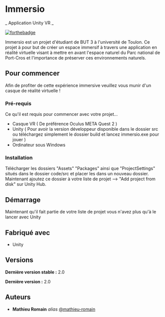 # Immersio
_ Application Unity VR _

[![forthebadge](http://forthebadge.com/images/badges/built-with-love.svg)](http://forthebadge.com)  

Immersio est un projet d'étudiant de BUT 3 à l'université de Toulon. Ce projet à pour but de créer un espace immersif à travers une application en réalité virtuelle visant à mettre en avant l'espace naturel du Parc national de Port-Cros et l'importance de préserver ces environnements naturels.

## Pour commencer

Afin de profiter de cette expérience immersive veuillez vous munir d'un casque de réalité virtuelle !

### Pré-requis

Ce qu'il est requis pour commencer avec votre projet...

- Casque VR ( De préférence Oculus META Quest 2 )
- Unity ( Pour avoir la version développeur disponible dans le dossier src ou téléchargez simplement le dossier build et lancez immersio.exe pour jouer )
- Ordinateur sous Windows

### Installation

Télécharger les dossiers "Assets" "Packages" ainsi que "ProjectSettings" situés dans le dossier code/src et placer les dans un nouveau dossier.
Maintenant ajoutez ce dossier à votre liste de projet --> "Add project from disk" sur Unity Hub.

## Démarrage

Maintenant qu'il fait partie de votre liste de projet vous n'avez plus qu'à le lancer avec Unity

## Fabriqué avec

* Unity

## Versions

**Dernière version stable :** 2.0

**Dernière version :** 2.0

## Auteurs

* **Mathieu Romain** _alias_ [@mathieu-romain](https://github.com/mathieu-romain)

